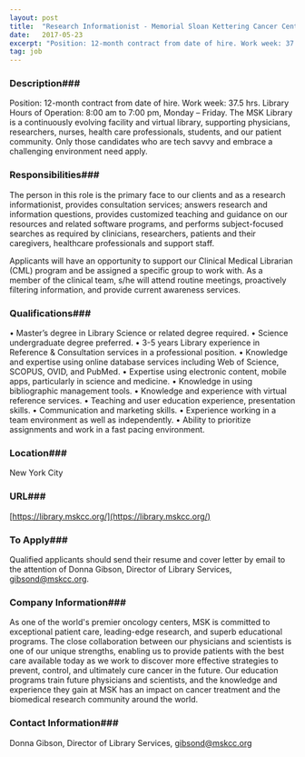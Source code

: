 ```yaml
---
layout: post
title:  "Research Informationist - Memorial Sloan Kettering Cancer Center (MSK) Library"
date:   2017-05-23
excerpt: "Position: 12-month contract from date of hire. Work week: 37.5 hrs. Library Hours of Operation: 8:00 am to 7:00 pm, Monday – Friday. The MSK Library is a continuously evolving facility and virtual library, supporting physicians, researchers, nurses, health care professionals, students, and our patient community. Only those candidates who..."
tag: job
---
```


### Description###

Position: 12-month contract from date of hire. Work week: 37.5 hrs. Library Hours of Operation: 8:00 am to 7:00 pm, Monday – Friday. The MSK Library is a continuously evolving facility and virtual library, supporting physicians, researchers, nurses, health care professionals, students, and our patient community. Only those candidates who are tech savvy and embrace a challenging environment need apply.


### Responsibilities###

The person in this role is the primary face to our clients and as a research informationist, provides consultation services; answers research and information questions, provides customized teaching and guidance on our resources and related software programs, and performs subject-focused searches as required by clinicians, researchers, patients and their caregivers, healthcare professionals and support staff.  

Applicants will have an opportunity to support our Clinical Medical Librarian (CML) program and be assigned a specific group to work with. As a member of the clinical team, s/he will attend routine meetings, proactively filtering information, and provide current awareness services. 


### Qualifications###

•	Master’s degree in Library Science or related degree required. 
•	Science undergraduate degree preferred. 
•	3-5 years Library experience in Reference & Consultation services in a professional position. 
•	Knowledge and expertise using online database services including Web of Science, SCOPUS, OVID, and PubMed.
•	Expertise using electronic content, mobile apps, particularly in science and medicine.
•	Knowledge in using bibliographic management tools.
•	Knowledge and experience with virtual reference services.
•	Teaching and user education experience, presentation skills.
•	Communication and marketing skills. 
•	Experience working in a team environment as well as independently.
•	Ability to prioritize assignments and work in a fast pacing environment. 





### Location###

New York City


### URL###

[https://library.mskcc.org/](https://library.mskcc.org/)

### To Apply###

Qualified applicants should send their resume and cover letter by email to the attention of Donna Gibson, Director of Library Services, gibsond@mskcc.org.


### Company Information###

As one of the world's premier oncology centers, MSK is committed to exceptional patient care, leading-edge research, and superb educational programs. The close collaboration between our physicians and scientists is one of our unique strengths, enabling us to provide patients with the best care available today as we work to discover more effective strategies to prevent, control, and ultimately cure cancer in the future. Our education programs train future physicians and scientists, and the knowledge and experience they gain at MSK has an impact on cancer treatment and the biomedical research community around the world. 


### Contact Information###

Donna Gibson, Director of Library Services, gibsond@mskcc.org

